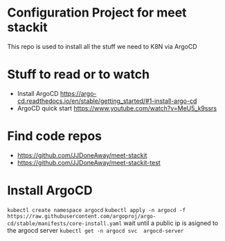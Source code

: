 # Configuration Project for meet stackit 
This repo is used to install all the stuff we need to K8N via ArgoCD

# Stuff to read or to watch
* Install ArgoCD https://argo-cd.readthedocs.io/en/stable/getting_started/#1-install-argo-cd
* ArgoCD quick start https://www.youtube.com/watch?v=MeU5_k9ssrs


# Find code repos
* https://github.com/JJDoneAway/meet-stackit
* https://github.com/JJDoneAway/meet-stackit-test

# Install ArgoCD
`kubectl create namespace argocd`
`kubectl apply -n argocd -f https://raw.githubusercontent.com/argoproj/argo-cd/stable/manifests/core-install.yaml`
wait until a public ip is asigned to the argocd server `kubectl get -n argocd svc  argocd-server`
